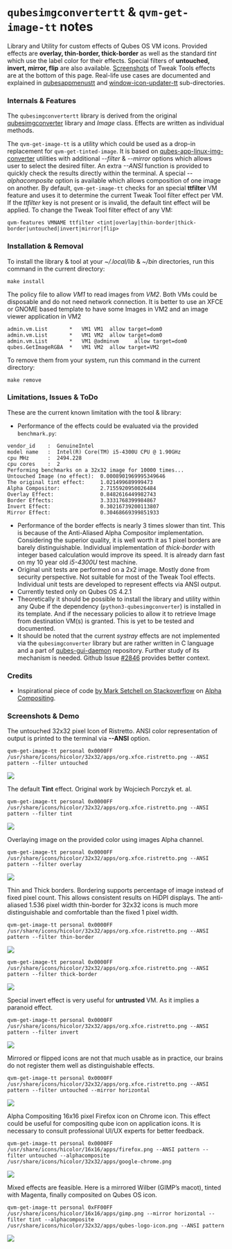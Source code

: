 # `qubesimgconvertertt` & `qvm-get-image-tt` notes
Library and Utility for custom effects of Qubes OS VM icons. Provided effects 
are **overlay, thin-border, thick-border** as well as the standard _tint_ which
use the label color for their effects. Special filters of **untouched, invert,
mirror, flip** are also available. [Screenshots](#screenshots--demo) of Tweak
Tools effects are at the bottom of this page. Real-life use cases are 
documented and explained in [qubesappmenustt](/qubesappmenustt) and
[window-icon-updater-tt](/window-icon-updater-tt) sub-directories.

### Internals & Features
The `qubesimgconvertertt` library is derived from the original
[qubesimgconverter](https://github.com/QubesOS/qubes-linux-utils/tree/main/imgconverter/qubesimgconverter)
library and _Image_ class. Effects are written as individual methods.

The `qvm-get-image-tt` is a utility which could be used as a drop-in replacement
for `qvm-get-tinted-image`. It is based on
[qubes-app-linux-img-converter](https://github.com/QubesOS/qubes-app-linux-img-converter)
utilities with additional _--filter_ & _--mirror_ options which allows user to
select the desired filter. An extra _--ANSI_ function is provided to quickly
check the results directly within the terminal. A special _--alphacomposite_
option is available which allows composition of one image on another. By default,
`qvm-get-image-tt` checks for an special **ttfilter** VM feature and uses it to
determine the current Tweak Tool filter effect per VM. If the _ttfilter_ key is
not present or is invalid, the default tint effect will be applied. To change
the Tweak Tool filter effect of any VM:

```
qvm-features VMNAME ttfilter <tint|overlay|thin-border|thick-border|untouched|invert|mirror|flip>
```

### Installation & Removal
To install the library & tool at your _~/.local/lib_ & _~/bin_ directories, 
run this command in the current directory:
```
make install
```
The policy file to allow _VM1_ to read images from _VM2_. Both VMs could be
disposable and do not need network connection. It is better to use an XFCE or
GNOME based template to have some Images in VM2 and an image viewer application
in VM2
```
admin.vm.List		*	VM1 VM1	 allow target=dom0
admin.vm.List		*	VM1 VM2	 allow target=dom0
admin.vm.List		*	VM1 @adminvm	 allow target=dom0
qubes.GetImageRGBA	*	VM1 VM2	 allow target=VM2
```

To remove them from your system, run this command in the current directory:
```
make remove
```

### Limitations, Issues & ToDo
These are the current known limitation with the tool & library:
- Performance of the effects could be evaluated via the provided `benchmark.py`:
```
vendor_id	 :  GenuineIntel
model name	 :  Intel(R) Core(TM) i5-4300U CPU @ 1.90GHz
cpu MHz		 :  2494.228
cpu cores	 :  2
Performing benchmarks on a 32x32 image for 10000 times...
Untouched Image (no effect):  0.0008901969995349646
The original tint effect:     1.021499689999473
Alpha Compositor:             2.7155920950026484
Overlay Effect:               0.8482616449982743
Border Effects:               3.3331768399984867
Invert Effect:                0.30216739200113807
Mirror Effect:                0.30468669399851933
```
- Performance of the border effects is nearly 3 times slower than tint. This is
because of the Anti-Aliased Alpha Compositor implementation. Considering the
superior quality, it is well worth it as 1 pixel borders are barely
distinguishable. Individual implementation of _thick-border_ with integer based
calculation would improve its speed. It is already darn fast on my 10 year old
_i5-4300U_ test machine.
- Original unit tests are performed on a 2x2 image. Mostly done from security
perspective. Not suitable for most of the Tweak Tool effects. Individual unit
tests are developed to represent effects via ANSI output.
- Currently tested only on Qubes OS 4.2.1
- Theoretically it should be possible to install the library and utility within
any Qube if the dependency (`python3-qubesimgconverter`) is installed in its
template. And if the necessary policies to allow it to retrieve Image from
destination VM(s) is granted. This is yet to be tested and documented.
- It should be noted that the current _systray_ effects are not implemented via
the `qubesimgconverter` library but are rather written in C language and a part of
[qubes-gui-daemon](https://github.com/QubesOS/qubes-gui-daemon/tree/main/gui-daemon)
repository. Further study of its mechanism is needed. Github Issue
[#2846](https://github.com/QubesOS/qubes-issues/issues/2846) provides better
context.

### Credits
- Inspirational piece of code 
[by Mark Setchell on Stackoverflow](https://stackoverflow.com/questions/60398939/how-to-do-alpha-compositing-with-a-list-of-rgba-data-in-numpy-arrays#answer-60401248)
on [Alpha Compositing](https://en.wikipedia.org/wiki/Alpha_compositing).

### Screenshots & Demo
The untouched 32x32 pixel Icon of Ristretto. ANSI color representation of
output is printed to the terminal via __--ANSI__ option.
```
qvm-get-image-tt personal 0x0000FF /usr/share/icons/hicolor/32x32/apps/org.xfce.ristretto.png --ANSI pattern --filter untouched
```
![](effect-untouched.png)

The default __Tint__ effect. Original work by Wojciech Porczyk et. al.
```
qvm-get-image-tt personal 0x0000FF /usr/share/icons/hicolor/32x32/apps/org.xfce.ristretto.png --ANSI pattern --filter tint
```
![](effect-tint.png)

Overlaying image on the provided color using images Alpha channel.
```
qvm-get-image-tt personal 0x0000FF /usr/share/icons/hicolor/32x32/apps/org.xfce.ristretto.png --ANSI pattern --filter overlay
```
![](effect-overlay.png)

Thin and Thick borders. Bordering supports percentage of image instead of fixed
pixel count. This allows consistent results on HiDPI displays. The anti-aliased 
1.536 pixel width thin-border for 32x32 icons is much more distinguishable and
comfortable than the fixed 1 pixel width.
```
qvm-get-image-tt personal 0x0000FF /usr/share/icons/hicolor/32x32/apps/org.xfce.ristretto.png --ANSI pattern --filter thin-border
```
![](effect-thin-border.png)
```
qvm-get-image-tt personal 0x0000FF /usr/share/icons/hicolor/32x32/apps/org.xfce.ristretto.png --ANSI pattern --filter thick-border
```
![](effect-thick-border.png)

Special invert effect is very useful for __untrusted__ VM. As it implies a
paranoid effect.
```
qvm-get-image-tt personal 0x0000FF /usr/share/icons/hicolor/32x32/apps/org.xfce.ristretto.png --ANSI pattern --filter invert
```
![](effect-invert.png)

Mirrored or flipped icons are not that much usable as in practice, our brains do
not register them well as distinguishable effects.
```
qvm-get-image-tt personal 0x0000FF /usr/share/icons/hicolor/32x32/apps/org.xfce.ristretto.png --ANSI pattern --filter untouched --mirror horizontal
```
![](effect-mirrored.png)

Alpha Compositing 16x16 pixel Firefox icon on Chrome icon. This effect could be
useful for compositing qube icon on application icons. It is necessary to
consult professional UI/UX experts for better feedback.
```
qvm-get-image-tt personal 0x0000FF /usr/share/icons/hicolor/16x16/apps/firefox.png --ANSI pattern --filter untouched --alphacomposite /usr/share/icons/hicolor/32x32/apps/google-chrome.png
```
![](effect-alphacompositor.png)

Mixed effects are feasible. Here is a mirrored Wilber (GIMP’s macot), tinted
with Magenta, finally composited on Qubes OS icon.
```
qvm-get-image-tt personal 0xFF00FF /usr/share/icons/hicolor/16x16/apps/gimp.png --mirror horizontal --filter tint --alphacomposite /usr/share/icons/hicolor/32x32/apps/qubes-logo-icon.png --ANSI pattern
```
![](effect-mix-effects.png)

